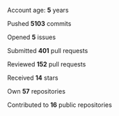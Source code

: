 Account age: **5** years

Pushed **5103** commits

Opened **5** issues

Submitted **401** pull requests

Reviewed **152** pull requests

Received **14** stars

Own **57** repositories

Contributed to **16** public repositories

